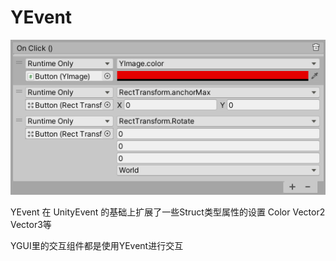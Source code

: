 # YEvent

![YEvent](images/event2.png)

YEvent 在 UnityEvent 的基础上扩展了一些Struct类型属性的设置 Color Vector2 Vector3等

YGUI里的交互组件都是使用YEvent进行交互